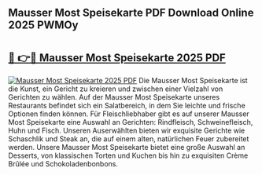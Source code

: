 ## Mausser Most Speisekarte PDF Download Online 2025 PWMOy

# <h2><a href="http://gccb9a.nevu.top/?p=Mausser+Most+Speisekarte">🔗 👉🔴 Mausser Most Speisekarte 2025 PDF</a></h2>

[![Mausser Most Speisekarte 2025 PDF](https://i.imgur.com/dBaPXMq.png)](http://gccb9a.nevu.top/?p=Mausser+Most+Speisekarte)
Die Mausser Most Speisekarte ist die Kunst, ein Gericht zu kreieren und zwischen einer Vielzahl von Gerichten zu wählen. Auf der Mausser Most Speisekarte unseres Restaurants befindet sich ein Salatbereich, in dem Sie leichte und frische Optionen finden können. Für Fleischliebhaber gibt es auf unserer Mausser Most Speisekarte eine Auswahl an Gerichten: Rindfleisch, Schweinefleisch, Huhn und Fisch. Unseren Auserwählten bieten wir exquisite Gerichte wie Schaschlik und Steak an, die auf einem alten, natürlichen Feuer zubereitet werden. Unsere Mausser Most Speisekarte bietet eine große Auswahl an Desserts, von klassischen Torten und Kuchen bis hin zu exquisiten Crème Brûlée und Schokoladenbonbons.
